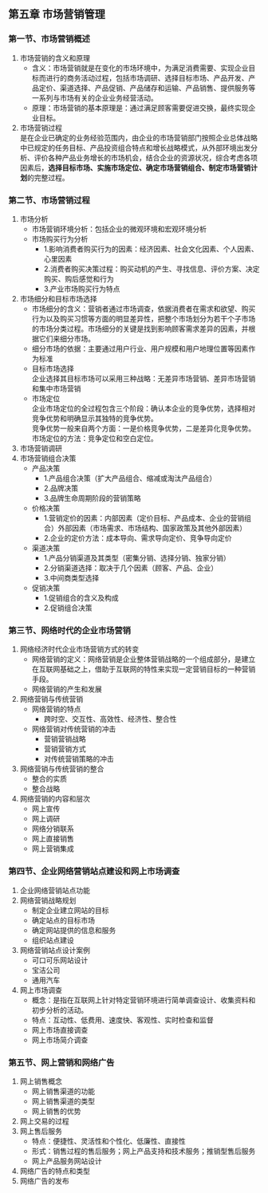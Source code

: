 ## 第五章 市场营销管理
### 第一节、市场营销概述
1. 市场营销的含义和原理
    - 含义：市场营销就是在变化的市场环境中，为满足消费需要、实现企业目标而进行的商务活动过程，包括市场调研、选择目标市场、产品开发、产品定价、渠道选择、产品促销、产品储存和运输、产品销售、提供服务等一系列与市场有关的企业业务经营活动。
    - 原理：市场营销的基本原理是：通过满足顾客需要促进交换，最终实现企业目标。
2. 市场营销过程  
    是在企业已确定的业务经验范围内，由企业的市场营销部门按照企业总体战略中已规定的任务目标、产品投资组合特点和增长战略模式，从外部环境出发分析、评价各种产品业务增长的市场机会，结合企业的资源状况，综合考虑各项因素后，**选择目标市场、实施市场定位、确定市场营销组合、制定市场营销计划**的完整过程。
### 第二节、市场营销过程
1. 市场分析
    - 市场营销环境分析：包括企业的微观环境和宏观环境分析
    - 市场购买行为分析
        - 1.影响消费者购买行为的因素：经济因素、社会文化因素、个人因素、心里因素
        - 2.消费者购买决策过程：购买动机的产生、寻找信息、评价方案、决定购买、购后感觉和行为
        - 3.产业市场购买行为特点
2. 市场细分和目标市场选择
    - 市场细分的含义：营销者通过市场调查，依据消费者在需求和欲望、购买行为以及购买习惯等方面的明显差异性，把整个市场划分为若干个子市场的市场分类过程。市场细分的关键是找到影响顾客需求差异的因素，并根据它们来细分市场。
    - 细分市场的依据：主要通过用户行业、用户规模和用户地理位置等因素作为标准
    - 目标市场选择  
    企业选择其目标市场可以采用三种战略：无差异市场营销、差异市场营销和集中市场营销
    - 市场定位  
    企业市场定位的全过程包含三个阶段：确认本企业的竞争优势，选择相对竞争优势和明确显示其独特的竞争优势。  
    竞争优势一般来自两个方面：一是价格竞争优势，二是差异化竞争优势。  
    市场定位的方法：竞争定位和空白定位。
3. 市场营销调研
4. 市场营销组合决策
    - 产品决策
        - 1.产品组合决策（扩大产品组合、缩减或淘汰产品组合）
        - 2.品牌决策
        - 3.品牌生命周期阶段的营销策略
    - 价格决策
        - 1.营销定价的因素：内部因素（定价目标、产品成本、企业的营销组合）外部因素（市场需求、市场结构、国家政策及其他外部因素）
        - 2.企业的定价方法：成本导向、需求导向定价、竞争导向定价
    - 渠道决策
        - 1.产品分销渠道及其类型（密集分销、选择分销、独家分销）
        - 2.分销渠道选择：取决于几个因素（顾客、产品、企业）
        - 3.中间商类型选择
    - 促销决策
        - 1.促销组合的含义及构成
        - 2.促销组合决策
### 第三节、网络时代的企业市场营销
1. 网络经济时代企业市场营销方式的转变
    - 网络营销的定义：网络营销是企业整体营销战略的一个组成部分，是建立在互联网基础之上，借助于互联网的特性来实现一定营销目标的一种营销手段。
    - 网络营销的产生和发展
2. 网络营销与传统营销
    - 网络营销的特点
        - 跨时空、交互性、高效性、经济性、整合性
    - 网络营销对传统营销的冲击
        - 营销营销战略
        - 营销营销方式
        - 对传统营销策略的冲击
3. 网络营销与传统营销的整合
    - 整合的实质
    - 整合战略
4. 网络营销的内容和层次
    - 网上宣传
    - 网上调研
    - 网络分销联系
    - 网上直接销售
    - 网上营销集成
### 第四节、企业网络营销站点建设和网上市场调查
1. 企业网络营销站点功能
2. 网络营销战略规划
    - 制定企业建立网站的目标
    - 确定站点的目标市场
    - 确定网站提供的信息和服务
    - 组织站点建设
3. 网络营销站点设计案例
    - 可口可乐网站设计
    - 宝洁公司
    - 通用汽车
4. 网上市场调查
    - 概念：是指在互联网上针对特定营销环境进行简单调查设计、收集资料和初步分析的活动。
    - 特点：互动性、低费用、速度快、客观性、实时检查和监督
    - 网上市场直接调查
    - 网上市场简介调查
### 第五节、网上营销和网络广告
1. 网上销售概念
    - 网上销售渠道的功能
    - 网上销售渠道的类型
    - 网上销售的优势
2. 网上交易的过程
3. 网上售后服务
    - 特点：便捷性、灵活性和个性化、低廉性、直接性
    - 形式：销售过程的售后服务；网上产品支持和技术服务；推销型售后服务
    - 网上产品服务网站设计
4. 网络广告的特点和类型
5. 网络广告的发布